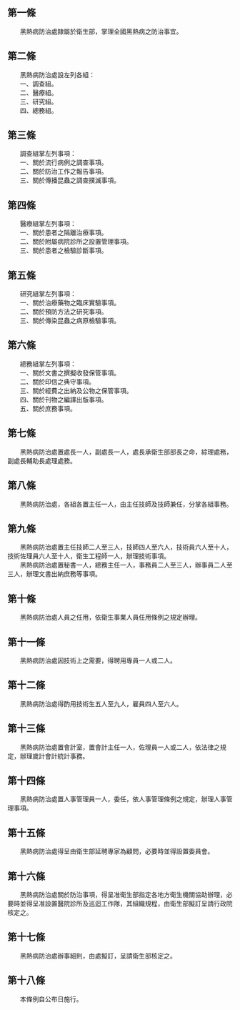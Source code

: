 第一條 
-------
　　黑熱病防治處隸屬於衛生部，掌理全國黑熱病之防治事宜。  


第二條 
-------
　　黑熱病防治處設左列各組：  
　　一、調查組。  
　　二、醫療組。  
　　三、研究組。  
　　四、總務組。  


第三條 
-------
　　調查組掌左列事項：  
　　一、關於流行病例之調查事項。  
　　二、關於防治工作之報告事項。  
　　三、關於傳播昆蟲之調查撲滅事項。  


第四條 
-------
　　醫療組掌左列事項：  
　　一、關於患者之隔離治療事項。  
　　二、關於附屬病院診所之設置管理事項。  
　　三、關於患者之檢驗診斷事項。  


第五條 
-------
　　研究組掌左列事項：  
　　一、關於治療藥物之臨床實驗事項。  
　　二、關於預防方法之研究事項。  
　　三、關於傳染昆蟲之病原檢驗事項。  


第六條 
-------
　　總務組掌左列事項：  
　　一、關於文書之撰擬收發保管事項。  
　　二、關於印信之典守事項。  
　　三、關於經費之出納及公物之保管事項。  
　　四、關於刊物之編譯出版事項。  
　　五、關於庶務事項。  


第七條 
-------
　　黑熱病防治處置處長一人，副處長一人，處長承衛生部部長之命，綜理處務，副處長輔助長處理處務。  


第八條 
-------
　　黑熱病防治處，各組各置主任一人，由主任技師及技師兼任，分掌各組事務。  


第九條 
-------
　　黑熱病防治處置主任技師二人至三人，技師四人至六人，技術員六人至十人，技術佐理員六人至十人，衛生工程師一人，辦理技術事項。  
　　黑熱病防治處置秘書一人，總務主任一人，事務員二人至三人，辦事員二人至三人，辦理文書出納庶務等事項。  


第十條 
-------
　　黑熱病防治處人員之任用，依衛生事業人員任用條例之規定辦理。  


第十一條 
---------
　　黑熱病防治處因技術上之需要，得聘用專員一人或二人。  


第十二條 
---------
　　黑熱病防治處得酌用技術生五人至九人，雇員四人至六人。  


第十三條 
---------
　　黑熱病防治處置會計室，置會計主任一人，佐理員一人或二人，依法律之規定，辦理歲計會計統計事務。  


第十四條 
---------
　　黑熱病防治處置人事管理員一人，委任，依人事管理條例之規定，辦理人事管理事項。  


第十五條 
---------
　　黑熱病防治處得呈由衛生部延聘專家為顧問，必要時並得設置委員會。  


第十六條 
---------
　　黑熱病防治處關於防治事項，得呈准衛生部指定各地方衛生機關協助辦理，必要時並得呈准設置醫院診所及巡迴工作隊，其組織規程，由衛生部擬訂呈請行政院核定之。  


第十七條 
---------
　　黑熱病防治處辦事細則，由處擬訂，呈請衛生部核定之。  


第十八條 
---------
　　本條例自公布日施行。